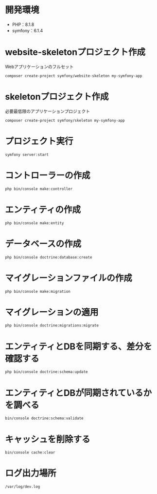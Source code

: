 # 開発環境

- PHP：8.1.8
- symfony：6.1.4

# website-skeletonプロジェクト作成

Webアプリケーションのフルセット

```
composer create-project symfony/website-skeleton my-symfony-app
```

# skeletonプロジェクト作成

必要最低限のアプリケーションプロジェクト

```
composer create-project symfony/skeleton my-symfony-app
```

# プロジェクト実行

```
symfony server:start
```

# コントローラーの作成

```
php bin/console make:controller
```

# エンティティの作成

```
php bin/console make:entity
```

# データベースの作成

```
php bin/console doctrine:database:create
```

# マイグレーションファイルの作成

```
php bin/console make:migration
```

# マイグレーションの適用

```
php bin/console doctrine:migrations:migrate
```

# エンティティとDBを同期する、差分を確認する

```
php bin/console doctrine:schema:update
```

# エンティティとDBが同期されているかを調べる

```
bin/console doctrine:schema:validate
```

# キャッシュを削除する

```
bin/console cache:clear
```

# ログ出力場所

```
/var/log/dev.log
```
